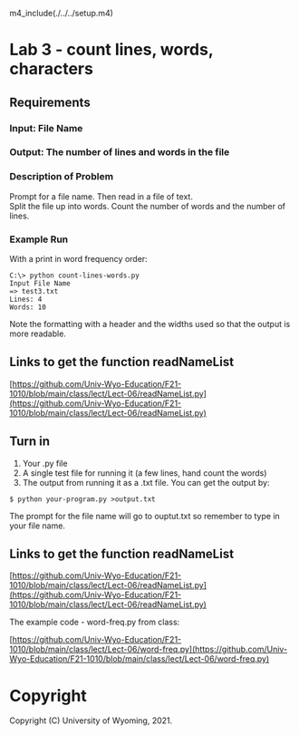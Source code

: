 
m4_include(./../../setup.m4)

# Lab 3 - count lines, words, characters

## Requirements

### Input: File Name

### Output: The number of lines and words in the file

### Description of Problem

Prompt for a file name. 
Then read in a file of text.  
Split the file up into words.
Count the number of words and the number of lines.

### Example Run

With a print in word frequency order:

```
C:\> python count-lines-words.py
Input File Name
=> test3.txt
Lines: 4
Words: 10
```

Note the formatting with a header and the widths used so 
that the output is more readable.


## Links to get the function readNameList

[https://github.com/Univ-Wyo-Education/F21-1010/blob/main/class/lect/Lect-06/readNameList.py](https://github.com/Univ-Wyo-Education/F21-1010/blob/main/class/lect/Lect-06/readNameList.py)

## Turn in

1. Your .py file
2. A single test file for running it (a few lines, hand count the words)
3. The output from running it as a .txt file.  You can get the output by:
```
$ python your-program.py >output.txt
```
The prompt for the file name will go to ouptut.txt so remember to type in
your file name.


## Links to get the function readNameList

[https://github.com/Univ-Wyo-Education/F21-1010/blob/main/class/lect/Lect-06/readNameList.py](https://github.com/Univ-Wyo-Education/F21-1010/blob/main/class/lect/Lect-06/readNameList.py)

The example code - word-freq.py from class:

[https://github.com/Univ-Wyo-Education/F21-1010/blob/main/class/lect/Lect-06/word-freq.py](https://github.com/Univ-Wyo-Education/F21-1010/blob/main/class/lect/Lect-06/word-freq.py)

# Copyright

Copyright (C) University of Wyoming, 2021.
